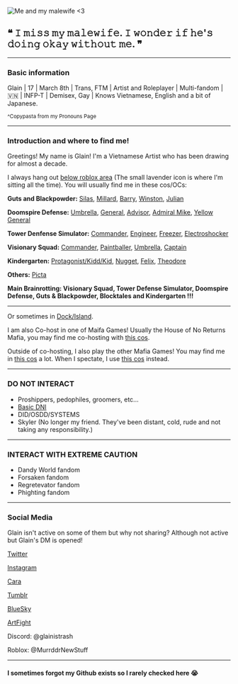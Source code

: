 ![Me and my malewife <3](https://file.garden/ZogMxQjYh2LIAH4W/Untitled1035_20250624033922.png)
## ❝ 𝙸 𝚖𝚒𝚜𝚜 𝚖𝚢 𝚖𝚊𝚕𝚎𝚠𝚒𝚏𝚎. 𝙸 𝚠𝚘𝚗𝚍𝚎𝚛 𝚒𝚏 𝚑𝚎'𝚜 𝚍𝚘𝚒𝚗𝚐 𝚘𝚔𝚊𝚢 𝚠𝚒𝚝𝚑𝚘𝚞𝚝 𝚖𝚎. ❞

------------------------------------

### Basic information

Glain | 17 | March 8th | Trans, FTM | Artist and Roleplayer | Multi-fandom | 🇻🇳 | INFP-T | Demisex, Gay | Knows Vietnamese, English and a bit of Japanese.

<sup>^Copypasta from my Pronouns Page</sup>

------------------------------------

### Introduction and where to find me!
 
Greetings! My name is Glain! I'm a Vietnamese Artist who has been drawing for almost a decade.

I always hang out [below roblox area](https://file.garden/ZogMxQjYh2LIAH4W/Untitled86_20250614185559.png) (The small lavender icon is where I'm sitting all the time). You will usually find me in these cos/OCs:

**Guts and Blackpowder:**
[Silas](https://file.garden/ZogMxQjYh2LIAH4W/pony-town-%23G%26B%20OC%EF%B8%B6-%20LostBothOfHisEyes-stand-shadow-name-bg-padded-16x.png), [Millard](https://file.garden/ZogMxQjYh2LIAH4W/pony-town-%23G%26B%20OC%EF%B8%B6-%20Millard_RMK-stand-shadow-name-bg-padded-16x.png), [Barry](https://file.garden/ZogMxQjYh2LIAH4W/pony-town-%23G%26B%EF%B8%B6-%20Strawbarry_RMK-stand-shadow-name-bg-padded-ponyplush-16x.png), [Winston](https://file.garden/ZogMxQjYh2LIAH4W/pony-town-%23G%26B%20OC%EF%B8%B6-%20bro%20tames%20a%20demon-stand-shadow-name-bg-padded-16x.png), [Julian](https://file.garden/ZogMxQjYh2LIAH4W/pony-town-%23G%26B%20OC%EF%B8%B6-%20Don'tHugMe%2CI'mScared-stand-shadow-name-bg-padded-16x.png) 

**Doomspire Defense:**
[Umbrella](https://file.garden/ZogMxQjYh2LIAH4W/pony-town-%23DD%20OC%EF%B8%B6-%20Umbrella_RMK-stand-shadow-name-bg-padded-16x.png), [General](https://file.garden/ZogMxQjYh2LIAH4W/pony-town-%23DD%EF%B8%B6-%20_BRING%20OUT%20THE%20NAPALM!_-stand-shadow-name-bg-padded-16x.png), [Advisor](https://file.garden/ZogMxQjYh2LIAH4W/pony-town-%23079%EF%B8%B6-%20Advisor-MV-DD%20_%20INT-stand-shadow-name-bg-padded-16x.png), [Admiral Mike](https://file.garden/ZogMxQjYh2LIAH4W/pony-town-%23077%EF%B8%B6-%20Admiral%20Mike-DD%20_%20C%2BH-stand-shadow-name-bg-padded-16x.png), [Yellow General](https://file.garden/ZogMxQjYh2LIAH4W/pony-town-%23076%EF%B8%B6-%20Yellow%20General-DD%20_%20INT-stand-shadow-name-bg-padded-16x.png)

**Tower Denfense Simulator:**
[Commander](https://file.garden/ZogMxQjYh2LIAH4W/pony-town-%23TDS%EF%B8%B6-%20Commander_RMK-W2I-stand-shadow-name-bg-padded-16x.png), [Engineer](https://file.garden/ZogMxQjYh2LIAH4W/pony-town-%23130%EF%B8%B6-%20Engineer-TDS%20_%20INT-stand-shadow-name-bg-padded-16x.png), [Freezer](https://file.garden/ZogMxQjYh2LIAH4W/pony-town-%23TDS%EF%B8%B6-%20Freezer%20%5Bspectating%5D-stand-shadow-name-bg-padded-16x.png), [Electroshocker](https://file.garden/ZogMxQjYh2LIAH4W/pony-town-%23TDS%EF%B8%B6-%20Electroshocker-stand-shadow-name-bg-padded-16x.png) 

**Visionary Squad:**
[Commander](https://file.garden/ZogMxQjYh2LIAH4W/pony-town-%23VS%EF%B8%B6-%20old%20man__Commander-stand-shadow-name-bg-padded-16x.png), [Paintballer](https://file.garden/ZogMxQjYh2LIAH4W/pony-town-%23142%EF%B8%B6-%20Paintballer-VS%20_%20INT-stand-shadow-name-bg-padded-16x.png), [Umbrella](https://file.garden/ZogMxQjYh2LIAH4W/pony-town-%23VS%20OC%EF%B8%B6-%20Umbrella%20_%20INT-stand-shadow-name-bg-padded-toy32-16x.png), [Captain](https://file.garden/ZogMxQjYh2LIAH4W/pony-town-%23VS%20OC%EF%B8%B6-%20Captain%20_%20INT-stand-shadow-name-bg-padded-16x.png)

**Kindergarten:**
[Protagonist/Kidd/Kid](https://file.garden/ZogMxQjYh2LIAH4W/pony-town-%23KG%EF%B8%B6-%20i%20still%20can't%20read-stand-shadow-name-bg-padded-16x.png), [Nugget](https://file.garden/ZogMxQjYh2LIAH4W/pony-town-%23KG%EF%B8%B6-%20NUGGET%20CAVE%20OF%20LOVE-stand-shadow-name-bg-padded-16x.png), [Felix](https://file.garden/ZogMxQjYh2LIAH4W/pony-town-%23KG%EF%B8%B6-%20rich%20boy-stand-shadow-name-bg-padded-16x.png), [Theodore](https://file.garden/ZogMxQjYh2LIAH4W/pony-town-%23KG%EF%B8%B6-%20Teddy%20bear-stand-shadow-name-bg-padded-16x.png) 

**Others:** [Picta](https://file.garden/ZogMxQjYh2LIAH4W/pony-town-%23153%EF%B8%B6-%20Picta-The%20Gallery%20_%20INT-stand-shadow-name-bg-padded-16x.png)


**Main Brainrotting: Visionary Squad, Tower Defense Simulator, Doomspire Defense, Guts & Blackpowder, Blocktales and Kindergarten !!!**


------------------------------------

Or sometimes in [Dock/Island](https://file.garden/ZogMxQjYh2LIAH4W/Untitled88_20250614185636.png).

I am also Co-host in one of Maifa Games! Usually the House of No Returns Mafia, you may find me co-hosting with [this cos](https://file.garden/ZogMxQjYh2LIAH4W/pony-town-%23DD%20AU%EF%B8%B6-%20CO-HOST%20_%20Mafia%20Gen-stand-shadow-name-bg-padded-16x.png).

Outside of co-hosting, I also play the other Mafia Games! You may find me in [this cos](https://file.garden/ZogMxQjYh2LIAH4W/pony-town-%23TDS%20AU%EF%B8%B6-%20_Tch---__Commander-stand-shadow-name-bg-padded-16x%20(1).png) a lot. When I spectate, I use [this cos](https://file.garden/ZogMxQjYh2LIAH4W/pony-town-%23TDS%20AU%EF%B8%B6-%20Bald%20Comm%20%5BSPEC%5D-stand-shadow-name-bg-padded-16x.png) instead.

------------------------------------

### DO NOT INTERACT

- Proshippers, pedophiles, groomers, etc...
- [Basic DNI](https://dni-criteria.carrd.co/)
- DID/OSDD/SYSTEMS
- Skyler (No longer my friend. They've been distant, cold, rude and not taking any responsibility.)

-------------------------------------

### INTERACT WITH EXTREME CAUTION

- Dandy World fandom
- Forsaken fandom
- Regretevator fandom
- Phighting fandom

-------------------------------------

### Social Media

Glain isn't active on some of them but why not sharing? Although not active but Glain's DM is opened!

[Twitter](https://x.com/GlainTrashArt?t=2wvxaqWSQEZZhJlK7dDi0g&s=09) 

[Instagram](https://www.instagram.com/glaintrashart?igsh=bHR4NGwxcWc1cG5q) 

[Cara](https://cara.app/glaintrashart) 

[Tumblr](https://www.tumblr.com/glaintrashart?source=share) 

[BlueSky](https://bsky.app/profile/glaintrashart.bsky.social) 

[ArtFight](https://artfight.net/~MurderMakesStuff)

Discord: @glainistrash

Roblox: @MurrddrNewStuff

-------------------------------------

#### I sometimes forgot my Github exists so I rarely checked here 😭
